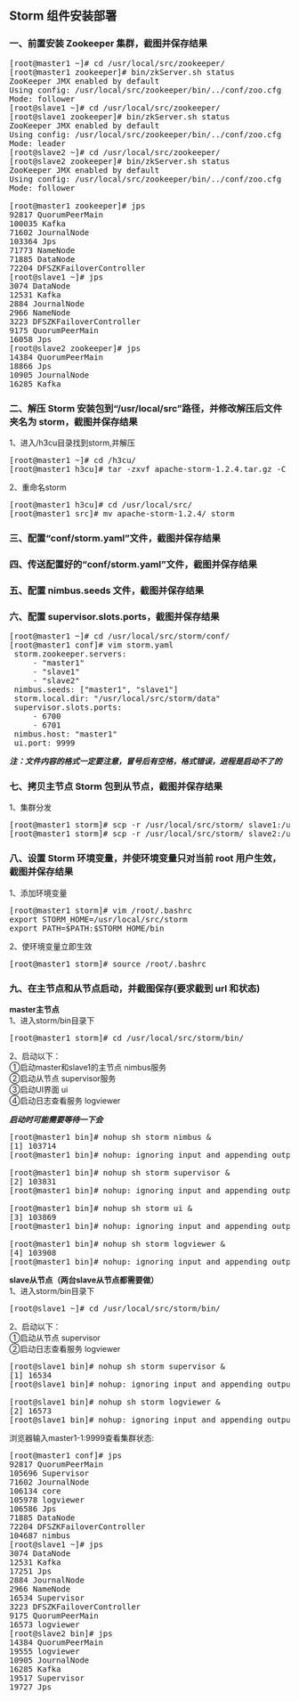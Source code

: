 ## Storm 组件安装部署

### 一、前置安装 Zookeeper 集群，截图并保存结果
<pre>
[root@master1 ~]# cd /usr/local/src/zookeeper/
[root@master1 zookeeper]# bin/zkServer.sh status
ZooKeeper JMX enabled by default
Using config: /usr/local/src/zookeeper/bin/../conf/zoo.cfg
Mode: follower
[root@slave1 ~]# cd /usr/local/src/zookeeper/
[root@slave1 zookeeper]# bin/zkServer.sh status
ZooKeeper JMX enabled by default
Using config: /usr/local/src/zookeeper/bin/../conf/zoo.cfg
Mode: leader
[root@slave2 ~]# cd /usr/local/src/zookeeper/
[root@slave2 zookeeper]# bin/zkServer.sh status
ZooKeeper JMX enabled by default
Using config: /usr/local/src/zookeeper/bin/../conf/zoo.cfg
Mode: follower

[root@master1 zookeeper]# jps
92817 QuorumPeerMain
100035 Kafka
71602 JournalNode
103364 Jps
71773 NameNode
71885 DataNode
72204 DFSZKFailoverController
[root@slave1 ~]# jps
3074 DataNode
12531 Kafka
2884 JournalNode
2966 NameNode
3223 DFSZKFailoverController
9175 QuorumPeerMain
16058 Jps
[root@slave2 zookeeper]# jps
14384 QuorumPeerMain
18866 Jps
10905 JournalNode
16285 Kafka
</pre>


### 二、解压 Storm 安装包到“/usr/local/src”路径，并修改解压后文件夹名为 storm，截图并保存结果
1、进入/h3cu目录找到storm,并解压
<pre>
[root@master1 ~]# cd /h3cu/
[root@master1 h3cu]# tar -zxvf apache-storm-1.2.4.tar.gz -C /usr/local/src/
</pre>
2、重命名storm
<pre>
[root@master1 h3cu]# cd /usr/local/src/
[root@master1 src]# mv apache-storm-1.2.4/ storm
</pre>

### 三、配置“conf/storm.yaml”文件，截图并保存结果  
### 四、传送配置好的“conf/storm.yaml”文件，截图并保存结果  
### 五、配置 nimbus.seeds 文件，截图并保存结果  
### 六、配置 supervisor.slots.ports，截图并保存结果  
<pre>
[root@master1 ~]# cd /usr/local/src/storm/conf/
[root@master1 conf]# vim storm.yaml 
 storm.zookeeper.servers:
     - "master1"
     - "slave1"
     - "slave2"
 nimbus.seeds: ["master1", "slave1"]
 storm.local.dir: "/usr/local/src/storm/data"
 supervisor.slots.ports:
     - 6700
     - 6701
 nimbus.host: "master1"
 ui.port: 9999
</pre>
***注：文件内容的格式一定要注意，冒号后有空格，格式错误，进程是启动不了的***


### 七、拷贝主节点 Storm 包到从节点，截图并保存结果
1、集群分发
<pre>
[root@master1 storm]# scp -r /usr/local/src/storm/ slave1:/usr/local/src/
[root@master1 storm]# scp -r /usr/local/src/storm/ slave2:/usr/local/src/
</pre>


### 八、设置 Storm 环境变量，并使环境变量只对当前 root 用户生效，截图并保存结果
1、添加环境变量
<pre>
[root@master1 storm]# vim /root/.bashrc 
export STORM_HOME=/usr/local/src/storm
export PATH=$PATH:$STORM_HOME/bin
</pre>
2、使环境变量立即生效
<pre>
[root@master1 storm]# source /root/.bashrc 
</pre>


### 九、在主节点和从节点启动，并截图保存(要求截到 url 和状态)
**master主节点**  
1、进入storm/bin目录下
<pre>
[root@master1 storm]# cd /usr/local/src/storm/bin/
</pre>
2、启动以下：  
①启动master和slave1的主节点 nimbus服务  
②启动从节点 supervisor服务  
③启动UI界面 ui  
④启动日志查看服务 logviewer  

***启动时可能需要等待一下会***
<pre>
[root@master1 bin]# nohup sh storm nimbus &
[1] 103714
[root@master1 bin]# nohup: ignoring input and appending output to ‘nohup.out’

[root@master1 bin]# nohup sh storm supervisor &
[2] 103831
[root@master1 bin]# nohup: ignoring input and appending output to ‘nohup.out’

[root@master1 bin]# nohup sh storm ui &
[3] 103869
[root@master1 bin]# nohup: ignoring input and appending output to ‘nohup.out’

[root@master1 bin]# nohup sh storm logviewer &
[4] 103908
[root@master1 bin]# nohup: ignoring input and appending output to ‘nohup.out’
</pre>
**slave从节点（两台slave从节点都需要做）**  
1、进入storm/bin目录下
<pre>
[root@slave1 ~]# cd /usr/local/src/storm/bin/
</pre>
2、启动以下：  
①启动从节点 supervisor  
②启动日志查看服务 logviewer  
<pre>
[root@slave1 bin]# nohup sh storm supervisor &
[1] 16534
[root@slave1 bin]# nohup: ignoring input and appending output to ‘nohup.out’

[root@slave1 bin]# nohup sh storm logviewer &
[2] 16573
[root@slave1 bin]# nohup: ignoring input and appending output to ‘nohup.out’
</pre>
浏览器输入master1-1:9999查看集群状态:


<pre>
[root@master1 conf]# jps
92817 QuorumPeerMain
105696 Supervisor
71602 JournalNode
106134 core
105978 logviewer
106586 Jps
71885 DataNode
72204 DFSZKFailoverController
104687 nimbus
[root@slave1 ~]# jps
3074 DataNode
12531 Kafka
17251 Jps
2884 JournalNode
2966 NameNode
16534 Supervisor
3223 DFSZKFailoverController
9175 QuorumPeerMain
16573 logviewer
[root@slave2 bin]# jps
14384 QuorumPeerMain
19555 logviewer
10905 JournalNode
16285 Kafka
19517 Supervisor
19727 Jps
</pre>